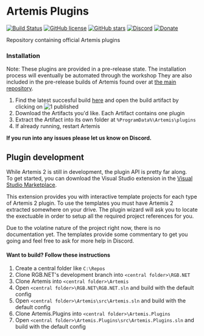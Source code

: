 # Artemis Plugins
[![Build Status](https://dev.azure.com/artemis-rgb/Artemis/_apis/build/status/Artemis-RGB.Artemis.Plugins?repoName=Artemis-RGB%2FArtemis.Plugins&branchName=master)](https://dev.azure.com/artemis-rgb/Artemis/_build/latest?definitionId=2&repoName=Artemis-RGB%2FArtemis.Plugins&branchName=master)
[![GitHub license](https://img.shields.io/badge/license-GPL3-blue.svg)](https://github.com/Artemis-RGB/Artemis.Plugins/blob/master/LICENSE)
[![GitHub stars](https://img.shields.io/github/stars/Artemis-RGB/Artemis.Plugins.svg)](https://github.com/Artemis-RGB/Artemis.Plugins/stargazers)
[![Discord](https://img.shields.io/discord/392093058352676874?logo=discord&logoColor=white)](https://discord.gg/S3MVaC9) 
[![Donate](https://img.shields.io/badge/Donate-PayPal-green.svg)](https://www.paypal.com/cgi-bin/webscr?cmd=_s-xclick&hosted_button_id=VQBAEJYUFLU4J) 

Repository containing official Artemis plugins

### Installation
Note: These plugins are provided in a pre-release state. The installation process will eventually be automated through the workshop
They are also included in the pre-release builds of Artemis found over at [the main repository](https://github.com/Artemis-RGB/Artemis).
1. Find the latest succesful build [here](https://dev.azure.com/artemis-rgb/Artemis/_build/latest?definitionId=2&repoName=Artemis-RGB%2FArtemis.Plugins&branchName=master) and open the build artifact by clicking on ![1 published](https://i.imgur.com/UBu0BBW.png)
2. Download the Artifacts you'd like. Each Artifact contains one plugin
3. Extract the Artifact into its own folder at ```%ProgramData%\Artemis\plugins```
4. If already running, restart Artemis

**If you run into any issues please let us know on Discord.**


## Plugin development
While Artemis 2 is still in development, the plugin API is pretty far along.  
To get started, you can download the Visual Studio extension in the [Visual Studio Marketplace](https://marketplace.visualstudio.com/items?itemName=SpoinkyNL.ArtemisTemplates).

This extension provides you with interactive template projects for each type of Artemis 2 plugin.
To use the templates you must have Artemis 2 extracted somewhere on your drive. The plugin wizard will ask you to locate the exectuable in order to setup all the required project references for you.

Due to the volatine nature of the project right now, there is no documentation yet. The templates provide some commentary to get you going and feel free to ask for more help in Discord.

#### Want to build? Follow these instructions
1. Create a central folder like ```C:\Repos```
2. Clone RGB.NET's development branch into ```<central folder>\RGB.NET```
3. Clone Artemis into  ```<central folder>\Artemis```
5. Open ```<central folder>\RGB.NET\RGB.NET.sln``` and build with the default config
4. Open ```<central folder>\Artemis\src\Artemis.sln``` and build with the default config
5. Clone Artemis.Plugins into  ```<central folder>\Artemis.Plugins```
6. Open ```<central folder>\Artemis.Plugins\src\Artemis.Plugins.sln``` and build with the default config
